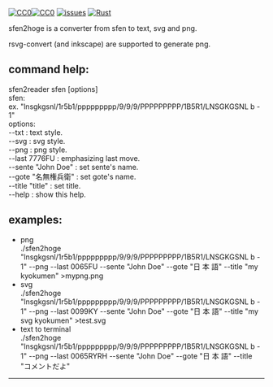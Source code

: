 [![CC0](https://mirrors.creativecommons.org/presskit/icons/cc.svg?ref=chooser-v1)![CC0](https://mirrors.creativecommons.org/presskit/icons/zero.svg?ref=chooser-v1)](ref="http://creativecommons.org/publicdomain/zero/1.0?ref=chooser-v1)
[![issues](https://img.shields.io/github/issues/o-jill/sfen2hoge.svg)](https://github.com/o-jill/sfen2hoge/issues/)
[![Rust](https://github.com/o-jill/sfen2hoge/actions/workflows/rust.yml/badge.svg)](https://github.com/o-jill/sfen2hoge/actions/workflows/rust.yml)

sfen2hoge is a converter from sfen to text, svg and png.  

rsvg-convert (and inkscape) are supported to generate png.

## command help:  
sfen2reader sfen [options]  
sfen:  
ex.     "lnsgkgsnl/1r5b1/ppppppppp/9/9/9/PPPPPPPPP/1B5R1/LNSGKGSNL b - 1"  
options:  
        --txt  : text style.  
        --svg  : svg style.  
        --png  : png style.  
        --last 7776FU : emphasizing last move.  
        --sente "John Doe" : set sente's name.  
        --gote "名無権兵衛" : set gote's name.  
        --title "title" : set title.  
        --help : show this help.  

## examples:
* png  
./sfen2hoge "lnsgkgsnl/1r5b1/ppppppppp/9/9/9/PPPPPPPPP/1B5R1/LNSGKGSNL b - 1" --png --last 0065FU --sente "John Doe" --gote "日 本 語" --title "my kyokumen" >mypng.png
* svg  
./sfen2hoge "lnsgkgsnl/1r5b1/ppppppppp/9/9/9/PPPPPPPPP/1B5R1/LNSGKGSNL b - 1" --png --last 0099KY --sente "John Doe" --gote "日 本 語" --title "my svg kyokumen" >test.svg
* text to terminal  
./sfen2hoge "lnsgkgsnl/1r5b1/ppppppppp/9/9/9/PPPPPPPPP/1B5R1/LNSGKGSNL b - 1" --png --last 0065RYRH --sente "John Doe" --gote "日 本 語" --title "コメントだよ"

---
